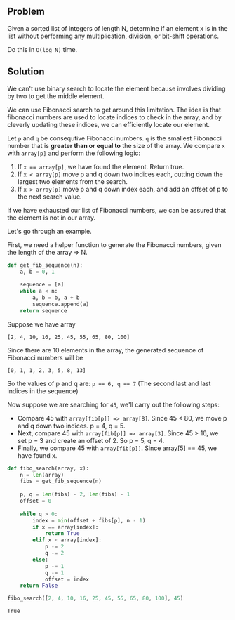 ## Problem

Given a sorted list of integers of length N, determine if an element x is in the list without performing any multiplication, division, or bit-shift operations.

Do this in `O(log N)` time.

## Solution
We can't use binary search to locate the element because involves dividing by two to get the middle element. 

We can use Fibonacci search to get around this limitation. The idea is that fibonacci numbers are used to locate indices to check in the array, and by cleverly updating these indices, we can efficiently locate our element.

Let `p` and `q` be consequtive Fibonacci numbers. `q` is the smallest Fibonacci number that is **greater than or equal to** the size of the array. We compare `x` with `array[p]` and perform the following logic:

1. If `x == array[p]`, we have found the element. Return true.
2. If `x < array[p]` move p and q down two indices each, cutting down the largest two elements from the search.
3. If `x > array[p]` move p and q down index each, and add an offset of p to the next search value.

If we have exhausted our list of Fibonacci numbers, we can be assured that the element is not in our array.


Let's go through an example.

First, we need a helper function to generate the Fibonacci numbers, given the length of the array => N.


```python
def get_fib_sequence(n):
    a, b = 0, 1
    
    sequence = [a]
    while a < n:
        a, b = b, a + b
        sequence.append(a)
    return sequence
```

Suppose we have array 
```
[2, 4, 10, 16, 25, 45, 55, 65, 80, 100]
```

Since there are 10 elements in the array, the generated sequence of Fibonacci numbers will be 
```
[0, 1, 1, 2, 3, 5, 8, 13]
```

So the values of p and q are: `p == 6, q == 7` (The second last and last indices in the sequence)   

Now suppose we are searching for `45`, we'll carry out the following steps:

- Compare 45 with `array[fib[p]] => array[8]`. Since 45 < 80, we move p and q down two indices. p = 4, q = 5.
- Next, compare 45 with `array[fib[p]] => array[3]`. Since 45 > 16, we set p = 3 and create an offset of 2. So p = 5, q = 4. 
- Finally, we compare 45 with `array[fib[p]]`. Since array[5] == 45, we have found x.



```python
def fibo_search(array, x):
    n = len(array)
    fibs = get_fib_sequence(n)
    
    p, q = len(fibs) - 2, len(fibs) - 1
    offset = 0
    
    while q > 0:
        index = min(offset + fibs[p], n - 1)
        if x == array[index]:
            return True
        elif x < array[index]:
            p -= 2
            q -= 2
        else:
            p -= 1
            q -= 1
            offset = index
    return False
```


```python
fibo_search([2, 4, 10, 16, 25, 45, 55, 65, 80, 100], 45)
```




    True




```python

```
